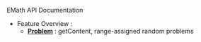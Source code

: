 EMath API Documentation

* Feature Overview :
	* [**Problem**](https://github.com/ncuemath/emathAPI-Document/blob/master/problem/README.md) : getContent, range-assigned random problems
